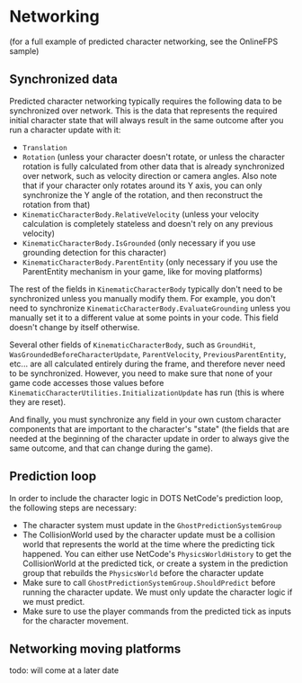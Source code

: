 

# Networking

(for a full example of predicted character networking, see the OnlineFPS sample)

## Synchronized data

Predicted character networking typically requires the following data to be synchronized over network. This is the data that represents the required initial character state that will always result in the same outcome after you run a character update with it:
* `Translation`
* `Rotation` (unless your character doesn't rotate, or unless the character rotation is fully calculated from other data that is already synchronized over network, such as velocity direction or camera angles. Also note that if your character only rotates around its Y axis, you can only synchronize the Y angle of the rotation, and then reconstruct the rotation from that)
* `KinematicCharacterBody.RelativeVelocity` (unless your velocity calculation is completely stateless and doesn't rely on any previous velocity)
* `KinematicCharacterBody.IsGrounded` (only necessary if you use grounding detection for this character)
* `KinematicCharacterBody.ParentEntity` (only necessary if you use the ParentEntity mechanism in your game, like for moving platforms)

The rest of the fields in `KinematicCharacterBody` typically don't need to be synchronized unless you manually modify them. For example, you don't need to synchronize `KinematicCharacterBody.EvaluateGrounding` unless you manually set it to a different value at some points in your code. This field doesn't change by itself otherwise.

Several other fields of `KinematicCharacterBody`, such as `GroundHit`, `WasGroundedBeforeCharacterUpdate`, `ParentVelocity`, `PreviousParentEntity`, etc... are all calculated entirely during the frame, and therefore never need to be synchronized. However, you need to make sure that none of your game code accesses those values before `KinematicCharacterUtilities.InitializationUpdate` has run (this is where they are reset).

And finally, you must synchronize any field in your own custom character components that are important to the character's "state" (the fields that are needed at the beginning of the character update in order to always give the same outcome, and that can change during the game).


## Prediction loop

In order to include the character logic in DOTS NetCode's prediction loop, the following steps are necessary:
* The character system must update in the `GhostPredictionSystemGroup`
* The CollisionWorld used by the character update must be a collision world that represents the world at the time where the predicting tick happened. You can either use NetCode's `PhysicsWorldHistory` to get the CollisionWorld at the predicted tick, or create a system in the prediction group that rebuilds the `PhysicsWorld` before the character update
* Make sure to call `GhostPredictionSystemGroup.ShouldPredict` before running the character update. We must only update the character logic if we must predict.
* Make sure to use the player commands from the predicted tick as inputs for the character movement.

## Networking moving platforms

todo: will come at a later date
